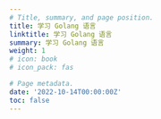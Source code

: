 ```yaml
---
# Title, summary, and page position.
title: 学习 Golang 语言
linktitle: 学习 Golang 语言
summary: 学习 Golang 语言
weight: 1
# icon: book
# icon_pack: fas

# Page metadata.
date: '2022-10-14T00:00:00Z'
toc: false
---
```

